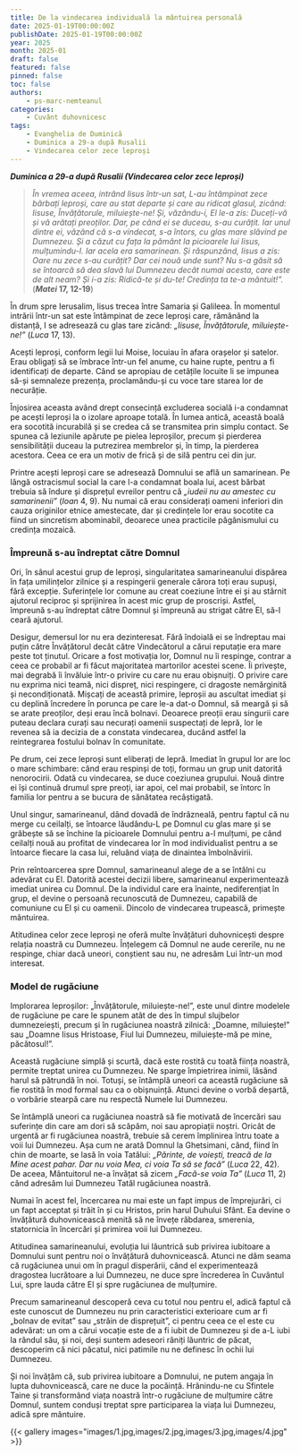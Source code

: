 ```yaml
---
title: De la vindecarea individuală la mântuirea personală
date: 2025-01-19T00:00:00Z
publishDate: 2025-01-19T00:00:00Z
year: 2025
month: 2025-01
draft: false
featured: false
pinned: false
toc: false
authors:
    - ps-marc-nemteanul
categories:
    - Cuvânt duhovnicesc
tags:
    - Evanghelia de Duminică
    - Duminica a 29-a după Rusalii
    - Vindecarea celor zece leproși
---
```

_**Duminica a 29-a după Rusalii (Vindecarea celor zece leproși)**_

> _În vremea aceea, intrând Iisus într-un sat, L-au întâmpinat zece bărbați leproși, care au stat departe și care au ridicat glasul, zicând: Iisuse, Învățătorule, miluiește-ne! Și, văzându-i, El le-a zis: Duceți-vă și vă arătați preoților. Dar, pe când ei se duceau, s-au curățit. Iar unul dintre ei, văzând că s-a vindecat, s-a întors, cu glas mare slăvind pe Dumnezeu. Și a căzut cu fața la pământ la picioarele lui Iisus, mulțumindu-I. Iar acela era samarinean. Și răspunzând, Iisus a zis: Oare nu zece s-au curățit? Dar cei nouă unde sunt? Nu s-a găsit să se întoarcă să dea slavă lui Dumnezeu decât numai acesta, care este de alt neam? Și i-a zis: Ridică-te și du-te! Credința ta te-a mântuit!”._ (**_Matei_ 17, 12-19**)

În drum spre Ierusalim, Iisus trecea între Samaria și Galileea. În momentul intrării într-un sat este întâmpinat de zece leproși care, rămânând la distanță, I se adresează cu glas tare zicând: _„Iisuse, Învățătorule, miluiește-ne!”_ (_Luca_ 17, 13).

Acești leproși, conform legii lui Moise, locuiau în afara orașelor și satelor. Erau obligați să se îmbrace într-un fel anume, cu haine rupte, pentru a fi identificați de departe. Când se apropiau de cetățile locuite li se impunea să-și semnaleze prezența, proclamându-și cu voce tare starea lor de necurăție.

Înjosirea aceasta având drept consecință excluderea socială i-a condamnat pe acești leproși la o izolare aproape totală. În lumea antică, această boală era socotită incurabilă și se credea că se transmitea prin simplu contact. Se spunea că leziunile apărute pe pielea leproșilor, precum și pierderea sensibilității duceau la putrezirea membrelor și, în timp, la pierderea acestora. Ceea ce era un motiv de frică și de silă pentru cei din jur.

Printre acești leproși care se adresează Domnului se află un samarinean. Pe lângă ostracismul social la care l-a condamnat boala lui, acest bărbat trebuia să îndure și disprețul evreilor pentru că _„iudeii nu au amestec cu samarinenii”_ (_Ioan_ 4, 9). Nu numai că erau considerați oameni inferiori din cauza originilor etnice amestecate, dar și credințele lor erau socotite ca fiind un sincretism abominabil, deoarece unea practicile păgânismului cu credința mozaică.

### Împreună s-au îndreptat către Domnul

Ori, în sânul acestui grup de leproși, singularitatea samarineanului dispărea în fața umilințelor zilnice și a respingerii generale cărora toți erau supuși, fără excepție. Suferințele lor comune au creat coeziune între ei și au stârnit ajutorul reciproc și sprijinirea în acest mic grup de proscriși. Astfel, împreună s-au îndreptat către Domnul și împreună au strigat către El, să-I ceară ajutorul.

Desigur, demersul lor nu era dezinteresat. Fără îndoială ei se îndreptau mai puțin către Învățătorul decât către Vindecătorul a cărui reputație era mare peste tot ținutul. Oricare a fost motivația lor, Domnul nu îi respinge, contrar a ceea ce probabil ar fi făcut majoritatea martorilor acestei scene. Îi privește, mai degrabă îi învăluie într-o privire cu care nu erau obișnuiți. O privire care nu exprima nici teamă, nici dispreț, nici respingere, ci dragoste nemărginită și necondiționată. Mișcați de această primire, leproșii au ascultat imediat și cu deplină încredere în porunca pe care le-a dat-o Domnul, să meargă și să se arate preoților, deși erau încă bolnavi. Deoarece preoții erau singurii care puteau declara curați sau necurați oamenii suspectați de lepră, lor le revenea să ia decizia de a constata vindecarea, ducând astfel la reintegrarea fostului bolnav în comunitate.

Pe drum, cei zece leproși sunt eliberați de lepră. Imediat în grupul lor are loc o mare schimbare: când erau respinși de toți, formau un grup unit datorită nenorocirii. Odată cu vindecarea, se duce coeziunea grupului. Nouă dintre ei își continuă drumul spre preoți, iar apoi, cel mai probabil, se întorc în familia lor pentru a se bucura de sănătatea recâștigată.

Unul singur, samarineanul, dând dovadă de îndrăzneală, pentru faptul că nu merge cu ceilalți, se întoarce lăudându-L pe Domnul cu glas mare și se grăbește să se închine la picioarele Domnului pentru a-I mulțumi, pe când ceilalți nouă au profitat de vindecarea lor în mod individualist pentru a se întoarce fiecare la casa lui, reluând viața de dinaintea îmbolnăvirii.

Prin reîntoarcerea spre Domnul, samarineanul alege de a se întâlni cu adevărat cu El. Datorită acestei decizii libere, samarineanul experimentează imediat unirea cu Domnul. De la individul care era înainte, nediferențiat în grup, el devine o persoană recunoscută de Dumnezeu, capabilă de comuniune cu El și cu oamenii. Dincolo de vindecarea trupească, primește mântuirea.

Atitudinea celor zece leproși ne oferă multe învățături duhovnicești despre relația noastră cu Dumnezeu. Înțelegem că Domnul ne aude cererile, nu ne respinge, chiar dacă uneori, conștient sau nu, ne adresăm Lui într-un mod interesat.

### Model de rugăciune

Implorarea leproșilor: „Învățătorule, miluiește-ne!”, este unul dintre modelele de rugăciune pe care le spunem atât de des în timpul slujbelor dumnezeiești, precum și în rugăciunea noastră zilnică: „Doamne, miluiește!” sau „Doamne Iisus Hristoase, Fiul lui Dumnezeu, miluiește-mă pe mine, păcătosul!”.

Această rugăciune simplă și scurtă, dacă este rostită cu toată ființa noastră, permite treptat unirea cu Dumnezeu. Ne sparge împietrirea inimii, lăsând harul să pătrundă în noi. Totuși, se întâmplă uneori ca această rugăciune să fie rostită în mod formal sau ca o obișnuință. Atunci devine o vorbă deșartă, o vorbărie stearpă care nu respectă Numele lui Dumnezeu.

Se întâmplă uneori ca rugăciunea noastră să fie motivată de încercări sau suferințe din care am dori să scăpăm, noi sau apropiații noștri. Oricât de urgentă ar fi rugăciunea noastră, trebuie să cerem împlinirea întru toate a voii lui Dumnezeu. Așa cum ne arată Domnul la Ghetsimani, când, fiind în chin de moarte, se lasă în voia Tatălui: _„Părinte, de voiești, treacă de la Mine acest pahar. Dar nu voia Mea, ci voia Ta să se facă”_ (_Luca_ 22, 42). De aceea, Mântuitorul ne-a învățat să zicem _„Facă-se voia Ta”_ (_Luca_ 11, 2) când adresăm lui Dumnezeu Tatăl rugăciunea noastră.

Numai în acest fel, încercarea nu mai este un fapt impus de împrejurări, ci un fapt acceptat și trăit în și cu Hristos, prin harul Duhului Sfânt. Ea devine o învățătură duhovnicească menită să ne învețe răbdarea, smerenia, statornicia în încercări și primirea voii lui Dumnezeu.

Atitudinea samarineanului, evoluția lui lăuntrică sub privirea iubitoare a Domnului sunt pentru noi o învățătură duhovnicească. Atunci ne dăm seama că rugăciunea unui om în pragul disperării, când el experimentează dragostea lucrătoare a lui Dumnezeu, ne duce spre încrederea în Cuvântul Lui, spre lauda către El și spre rugăciunea de mulțumire.

Precum samarineanul descoperă ceva cu totul nou pentru el, adică faptul că este cunoscut de Dumnezeu nu prin caracteristici exterioare cum ar fi „bolnav de evitat” sau „străin de disprețuit”, ci pentru ceea ce el este cu adevărat: un om a cărui vocație este de a fi iubit de Dumnezeu și de a-L iubi la rândul său, și noi, deși suntem adeseori răniți lăuntric de păcat, descoperim că nici păcatul, nici patimile nu ne definesc în ochii lui Dumnezeu.

Și noi învățăm că, sub privirea iubitoare a Domnului, ne putem angaja în lupta duhovnicească, care ne duce la pocăință. Hrănindu-ne cu Sfintele Taine și transformând viața noastră într-o rugăciune de mulțumire către Domnul, suntem conduși treptat spre participarea la viața lui Dumnezeu, adică spre mântuire.

{{< gallery images="images/1.jpg,images/2.jpg,images/3.jpg,images/4.jpg" >}}